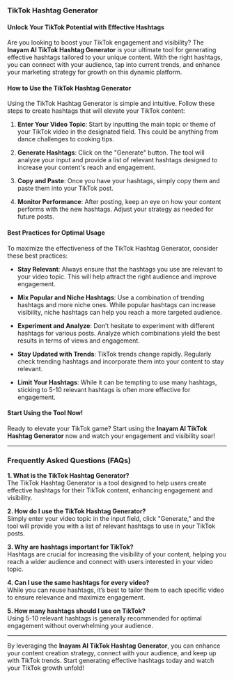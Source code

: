 ### TikTok Hashtag Generator

#### Unlock Your TikTok Potential with Effective Hashtags

Are you looking to boost your TikTok engagement and visibility? The **Inayam AI TikTok Hashtag Generator** is your ultimate tool for generating effective hashtags tailored to your unique content. With the right hashtags, you can connect with your audience, tap into current trends, and enhance your marketing strategy for growth on this dynamic platform.

#### How to Use the TikTok Hashtag Generator

Using the TikTok Hashtag Generator is simple and intuitive. Follow these steps to create hashtags that will elevate your TikTok content:

1. **Enter Your Video Topic**: Start by inputting the main topic or theme of your TikTok video in the designated field. This could be anything from dance challenges to cooking tips.
   
2. **Generate Hashtags**: Click on the "Generate" button. The tool will analyze your input and provide a list of relevant hashtags designed to increase your content's reach and engagement.

3. **Copy and Paste**: Once you have your hashtags, simply copy them and paste them into your TikTok post. 

4. **Monitor Performance**: After posting, keep an eye on how your content performs with the new hashtags. Adjust your strategy as needed for future posts.

#### Best Practices for Optimal Usage

To maximize the effectiveness of the TikTok Hashtag Generator, consider these best practices:

- **Stay Relevant**: Always ensure that the hashtags you use are relevant to your video topic. This will help attract the right audience and improve engagement.
  
- **Mix Popular and Niche Hashtags**: Use a combination of trending hashtags and more niche ones. While popular hashtags can increase visibility, niche hashtags can help you reach a more targeted audience.

- **Experiment and Analyze**: Don’t hesitate to experiment with different hashtags for various posts. Analyze which combinations yield the best results in terms of views and engagement.

- **Stay Updated with Trends**: TikTok trends change rapidly. Regularly check trending hashtags and incorporate them into your content to stay relevant.

- **Limit Your Hashtags**: While it can be tempting to use many hashtags, sticking to 5-10 relevant hashtags is often more effective for engagement.

#### Start Using the Tool Now!

Ready to elevate your TikTok game? Start using the **Inayam AI TikTok Hashtag Generator** now and watch your engagement and visibility soar!

---

### Frequently Asked Questions (FAQs)

**1. What is the TikTok Hashtag Generator?**  
The TikTok Hashtag Generator is a tool designed to help users create effective hashtags for their TikTok content, enhancing engagement and visibility.

**2. How do I use the TikTok Hashtag Generator?**  
Simply enter your video topic in the input field, click "Generate," and the tool will provide you with a list of relevant hashtags to use in your TikTok posts.

**3. Why are hashtags important for TikTok?**  
Hashtags are crucial for increasing the visibility of your content, helping you reach a wider audience and connect with users interested in your video topic.

**4. Can I use the same hashtags for every video?**  
While you can reuse hashtags, it’s best to tailor them to each specific video to ensure relevance and maximize engagement.

**5. How many hashtags should I use on TikTok?**  
Using 5-10 relevant hashtags is generally recommended for optimal engagement without overwhelming your audience.

---

By leveraging the **Inayam AI TikTok Hashtag Generator**, you can enhance your content creation strategy, connect with your audience, and keep up with TikTok trends. Start generating effective hashtags today and watch your TikTok growth unfold!